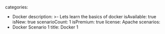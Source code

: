 categories:
  - Docker
description: >-
  Lets learn the basics of docker
isAvailable: true
isNew: true
scenarioCount: 1
isPremium: true
license: Apache
scenarios: 
- Docker Scenario 1
title: Docker 1
